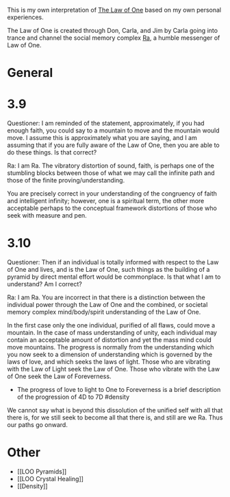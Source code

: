 This is my own interpretation of [The Law of One](https://www.lawofone.info/) based on my own personal experiences.

The Law of One is created through Don, Carla, and Jim by Carla going into trance and channel the social memory complex [Ra](Terms/Ra.md), a humble messenger of Law of One.
# General
# 3.9
Questioner: I am reminded of the statement, approximately, if you had enough faith, you could say to a mountain to move and the mountain would move. I assume this is approximately what you are saying, and I am assuming that if you are fully aware of the Law of One, then you are able to do these things. Is that correct?

Ra: I am Ra. The vibratory distortion of sound, faith, is perhaps one of the stumbling blocks between those of what we may call the infinite path and those of the finite proving/understanding.

You are precisely correct in your understanding of the congruency of faith and intelligent infinity; however, one is a spiritual term, the other more acceptable perhaps to the conceptual framework distortions of those who seek with measure and pen.

# 3.10 
Questioner: Then if an individual is totally informed with respect to the Law of One and lives, and is the Law of One, such things as the building of a pyramid by direct mental effort would be commonplace. Is that what I am to understand? Am I correct?

Ra: I am Ra. You are incorrect in that there is a distinction between the individual power through the Law of One and the combined, or societal memory complex mind/body/spirit understanding of the Law of One.

In the first case only the one individual, purified of all flaws, could move a mountain. In the case of mass understanding of unity, each individual may contain an acceptable amount of distortion and yet the mass mind could move mountains. The progress is normally from the understanding which you now seek to a dimension of understanding which is governed by the laws of love, and which seeks the laws of light. Those who are vibrating with the Law of Light seek the Law of One. Those who vibrate with the Law of One seek the Law of Foreverness.
- The progress of love to light to One to Foreverness is a brief description of the progression of 4D to 7D #density

We cannot say what is beyond this dissolution of the unified self with all that there is, for we still seek to become all that there is, and still are we Ra. Thus our paths go onward.

# Other
- [[LOO Pyramids]]
- [[LOO Crystal Healing]]
- [[Density]]